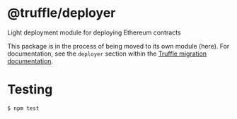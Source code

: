 # @truffle/deployer
Light deployment module for deploying Ethereum contracts

This package is in the process of being moved to its own module (here). For documentation, see the `deployer` section within the [Truffle migration documentation](http://trufflesuite.com/docs/getting_started/migrations).

# Testing

```
$ npm test
```
